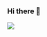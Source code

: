 ### Hi there 👋

<img src="https://wakatime.com/badge/user/4c900281-8ffe-48f1-8d2d-281cea099539.svg"/>
